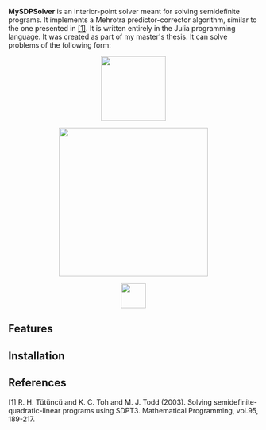 **MySDPSolver** is an interior-point solver meant for solving semidefinite programs. It implements a Mehrotra predictor-corrector algorithm, similar to the one presented in [[1]](#1). It is written entirely in the Julia programming language. It was created as part of my master's thesis. It can solve problems of the following form:  
<p align="center">
<img src="https://render.githubusercontent.com/render/math?math=\min\limits_{X\in \mathbb{S}^{n}}\:tr(CX)" width=130px>
</p>
<p align="center">
<img src="https://render.githubusercontent.com/render/math?math=\text{s.t.}\: tr(A_{i}X) = b_{i},\:\text{for}\:i=1:m" width=300px>
</p>
<p align="center">
<img src="https://render.githubusercontent.com/render/math?math=X\succcurlyeq 0" width=50px>
</p>

## Features

## Installation


## References
<a id="1">[1]</a> 
R. H. Tütüncü and K. C. Toh and M. J. Todd (2003).
Solving semidefinite-quadratic-linear programs using SDPT3.
Mathematical Programming, vol.95, 189-217.
